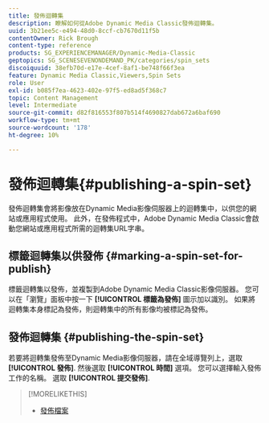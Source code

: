 ```yaml
---
title: 發佈迴轉集
description: 瞭解如何從Adobe Dynamic Media Classic發佈迴轉集。
uuid: 3b21ee5c-e494-48d0-8ccf-cb7670d11f5b
contentOwner: Rick Brough
content-type: reference
products: SG_EXPERIENCEMANAGER/Dynamic-Media-Classic
geptopics: SG_SCENESEVENONDEMAND_PK/categories/spin_sets
discoiquuid: 38efb70d-e17e-4cef-8af1-be748f66f3ea
feature: Dynamic Media Classic,Viewers,Spin Sets
role: User
exl-id: b085f7ea-4623-402e-97f5-ed8ad5f368c7
topic: Content Management
level: Intermediate
source-git-commit: d82f816553f807b514f4690827dab672a6baf690
workflow-type: tm+mt
source-wordcount: '178'
ht-degree: 10%

---
```


# 發佈迴轉集{#publishing-a-spin-set}

發佈迴轉集會將影像放在Dynamic Media影像伺服器上的迴轉集中，以供您的網站或應用程式使用。 此外，在發佈程式中，Adobe Dynamic Media Classic會啟動您網站或應用程式所需的迴轉集URL字串。

## 標籤迴轉集以供發佈 {#marking-a-spin-set-for-publish}

標籤迴轉集以發佈，並複製到Adobe Dynamic Media Classic影像伺服器。 您可以在「瀏覽」面板中按一下 **[!UICONTROL 標籤為發佈]** 圖示加以識別。 如果將迴轉集本身標記為發佈，則迴轉集中的所有影像均被標記為發佈。

## 發佈迴轉集 {#publishing-the-spin-set}

若要將迴轉集發佈至Dynamic Media影像伺服器，請在全域導覽列上，選取 **[!UICONTROL 發佈]**. 然後選取 **[!UICONTROL 時間]** 選項。 您可以選擇輸入發佈工作的名稱。 選取 **[!UICONTROL 提交發佈]**.

>[!MORELIKETHIS]
>
>* [發佈檔案](publishing-files.md#publishing_files)
